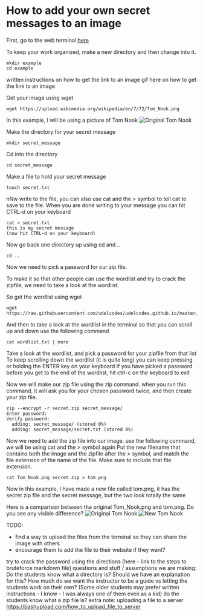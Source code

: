 # How to add your own secret messages to an image
First, go to the web terminal [here](http://157.230.203.138/term) 

To keep your work organized, make a new directory and then change into it. 

```
mkdir example
cd example
```

written instructions on how to get the link to an image
gif here on how to get the link to an image

Get your image using wget
```
wget https://upload.wikimedia.org/wikipedia/en/7/72/Tom_Nook.png
```

In this example, I will be using a picture of Tom Nook 
![Original Tom Nook](https://github.com/udelcodes/udelcodes.github.io/blob/master/cyber1/example/Tom_Nook.png)
 
Make the directory for your secret message
```
mkdir secret_message
```

Cd into the directory
```
cd secret_message
```

Make a file to hold your secret message
```
touch secret.txt
```

nNw write to the file, you can also use cat and the > symbol to tell cat to save to the file. When you are done writing to your message you can hit CTRL-d on your keyboard
```
cat > secret.txt
this is my secret message
(now hit CTRL-d on your keyboard)
```

Now go back one directory up using cd and ..
```
cd .. 
```

Now we need to pick a password for our zip file.

To make it so that other people can use the wordlist and try to crack the zipfile, we need to take a look at the wordlist. 

So get the wordlist using wget 
```
wget https://raw.githubusercontent.com/udelcodes/udelcodes.github.io/master/cyber1/chat_log/wordlist.txt
```

And then to take a look at the wordlist in the terminal so that you can scroll up and down use the following command
```
cat wordlist.txt | more
```

Take a look at the wordlist, and pick a password for your zipfile from that list 
To keep scrolling down the wordlist (it is quite long) you can keep pressing or holding the ENTER key on your keyboard
If you have picked a password before you get to the end of the wordlist, hit ctrl-c on the keyboard to exit 

Now we will make our zip file using the zip command. when you run this command, it will ask you for your chosen password twice, and then create your zip file. 
```
zip --encrypt -r secret.zip secret_message/
Enter password: 
Verify password: 
  adding: secret_message/ (stored 0%)
  adding: secret_message/secret.txt (stored 0%)
```

Now we need to add the zip file into our image. use the following command, we will be using cat and the > symbol again 
Put the new filename that contains both the image and the zipfile after the > symbol, and match the file extension of the name of the file. Make sure to include that file extension.
```
cat Tom_Nook.png secret.zip > tom.png
```

Now in this example, I have made a new file called tom.png, it has the secret zip file and the secret message, but the two look totally the same 

Here is a comparison between the original Tom_Nook.png and tom.png. Do you see any visible difference?
![Original Tom Nook](https://github.com/udelcodes/udelcodes.github.io/blob/master/cyber1/example/Tom_Nook.png)
![New Tom Nook](https://github.com/udelcodes/udelcodes.github.io/blob/master/cyber1/example/tom.png)

TODO: 
- find a way to upload the files from the terminal so they can share the image with others
- encourage them to add the file to their website if they want? 

try to crack the password using the directions [here - link to the steps to bruteforce markdown file]
questions and stuff / assumptions we are making:
Do the students know what a directory is? Should we have an explanation for this?
How much do we want the instructor to be a guide vs letting the students work on their own? (Some older students may prefer written instructions - I know - I was always one of them even as a kid) 
do the students know what a zip file is? 
extra note: 
uploading a file to a server
https://bashupload.com/how_to_upload_file_to_server
